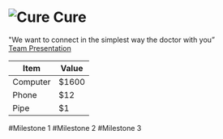 ![Cure](http://www.mediafire.com/convkey/4d36/40hzip52ed334c72g.jpg) Cure
=============
 "We want to connect in the simplest way the doctor with you” <br>
  [Team Presentation](http://www.mediafire.com/view/9bu6pj981spe3jp/Team.pdf)
  
  
Item     | Value
-------- | ---
Computer | $1600
Phone    | $12
Pipe     | $1

#Milestone 1
#Milestone 2
#Milestone 3
